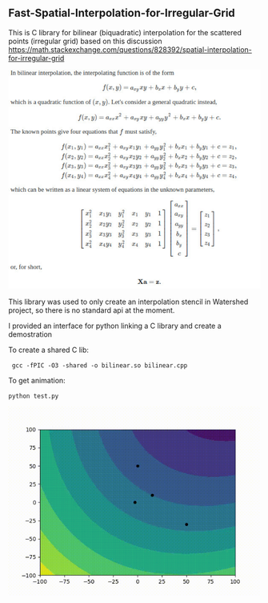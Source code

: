 ## Fast-Spatial-Interpolation-for-Irregular-Grid

This is C library for bilinear (biquadratic) interpolation for the scattered points (irregular grid) based on this discussion https://math.stackexchange.com/questions/828392/spatial-interpolation-for-irregular-grid

![](images/theory.jpeg)

This library was used to only create an interpolation stencil in Watershed project, so there is no standard api at the moment.

I provided an interface for python linking a C library and create a demostration

To create a shared C lib:

```
 gcc -fPIC -O3 -shared -o bilinear.so bilinear.cpp
 ```

To get animation:

```
python test.py
```
![](images/output.gif)

